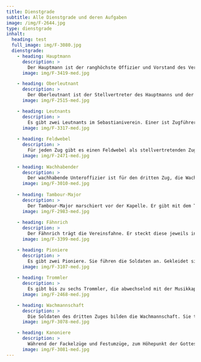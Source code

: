 ```yaml
---
title: Dienstgrade
subtitle: Alle Dienstgrade und deren Aufgaben
image: /img/F-2644.jpg
type: dienstgrade
inhalt: 
  heading: test
  full_image: img/F-3080.jpg
  dienstgrade: 
    - heading: Hauptmann
      description: >
        Der Hauptmann ist der ranghöchste Offizier und Vorstand des Vereins. Außerdem vertritt er den Verein nach außen hin. Er ist verantwortlich für den alljährlichen Festablauf und kommandiert die Soldaten. Seine Erkennungszeichen sind der Säbel, der Schiffshut, die 3 Streifen auf dem Gehrock und die 4 Sterne auf den Schulterstücken.
      image: img/F-3419-med.jpg

    - heading: Oberleutnant
      description: >
        Der Oberleutnant ist der Stellvertreter des Hauptmanns und der Kommandant des ersten Zuges. Er lässt am Sonntag vor dem Festgottesdienst die Soldaten antreten und übergibt dann das Kommando an den Hauptmann. Wie der Hauptmann trägt auch er einen Säbel und einen Schiffshut. Er hat zwei goldene Streifen auf dem Gehrock und goldene Schulterstücke.
      image: img/F-2515-med.jpg

    - heading: Leutnants
      description: >
        Es gibt zwei Leutnants im Sebastianiverein. Einer ist Zugführer des zweiten und einer des dritten Zuges. Beide haben das Kommando über ihren jeweiligen Zug. Wie der Oberleutnant haben sie einen Säbel und einen Schiffshut. Sie haben einen goldenen Streifen auf dem Gehrock und silberne Schulterstücke.
      image: img/F-3317-med.jpg
      
    - heading: Feldwebel
      description: >
        Für jeden Zug gibt es einen Feldwebel als stellvertretenden Zugführer. Diese marschieren hintern ihren jeweiligen Leutnants. In der Fahnensektion läuft ein Feldwebel hinter dem Fähnrich. Alle Feldwebel tragen Zylinder und Säbel.
      image: img/F-2471-med.jpg
    
    - heading: Wachhabender
      description: >
        Der wachhabende Unteroffizier ist für den dritten Zug, die Wachmannschaft, verantwortlich. Er kümmert sich um die Ausbildung der jungen Mitglieder des Sebastiani-Vereins. 
      image: img/F-3010-med.jpg
      
    - heading: Tambour-Major
      description: >
        Der Tambour-Major marschiert vor der Kapelle. Er gibt mit dem Tambour-Stab den Takt an und entscheidet, wann die Kapelle ihr Musikstück beendet und die Trommler einsetzen. Außerdem leitet der Tambour-Major die Fackelzüge am Samstag- und Sonntagabend.
      image: img/F-2983-med.jpg
      
    - heading: Fähnrich
      description: >
        Der Fähnrich trägt die Vereinsfahne. Er steckt diese jeweils in der Kirche und an der Dreifaltigkeitssäule auf. Außerdem schwenkt er die Fahne auf dem Marktplatz zu dem Musikstück “Über den Wellen”, dem Höhepunkt des Festes.
      image: img/F-3399-med.jpg

    - heading: Pioniere
      description: >
        Es gibt zwei Pioniere. Sie führen die Soldaten an. Gekleidet sind sie mit einer weißen Lederschürze, dazu tragen Sie Äxte. Ihre Aufgabe ist es den Weg für die Soldaten zu bereiten.
      image: img/F-3107-med.jpg
      
    - heading: Trommler
      description: >
        Es gibt bis zu sechs Trommler, die abwechselnd mit der Musikkapelle den Takt für die Soldaten angeben. Getrommelt wird bei den beiden Zapfenstreichen, beim Aufzug, zum Weckruf und vor den Gottesdiensten. Die Trommler tragen Zylinder und ihre Trommel.
      image: img/F-2468-med.jpg

    - heading: Wachmannschaft
      description: >
        Die Soldaten des dritten Zuges bilden die Wachmannschaft. Sie tragen Zylinder und Vorderladergewehre ohne Bajonett. Die Wachmannschaft wird mit den Jüngsten des Vereines besetzt. Ihre besondere Aufgabe ist die Bewachung der Vereinsfahne an der Dreifaltigkeitssäule.
      image: img/F-3078-med.jpg

    - heading: Kanoniere
      description: >
        Während der Fackelzüge und Festumzüge, zum Höhepunkt der Gottesdienste und am Sonntagmorgen um 6 Uhr feuern die Kanoniere die Kanone ab. Sie unterstreichen die wichtigen Elemente des Festes akustisch.
      image: img/F-3081-med.jpg
---
```

